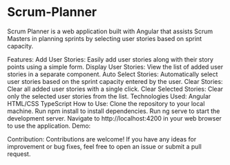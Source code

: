 # Scrum-Planner
Scrum Planner is a web application built with Angular that assists Scrum Masters in planning sprints by selecting user stories based on sprint capacity.

Features:
Add User Stories: Easily add user stories along with their story points using a simple form.
Display User Stories: View the list of added user stories in a separate component.
Auto Select Stories: Automatically select user stories based on the sprint capacity entered by the user.
Clear Stories: Clear all added user stories with a single click.
Clear Selected Stories: Clear only the selected user stories from the list.
Technologies Used:
Angular
HTML/CSS
TypeScript
How to Use:
Clone the repository to your local machine.
Run npm install to install dependencies.
Run ng serve to start the development server.
Navigate to http://localhost:4200 in your web browser to use the application.
Demo:

Contribution:
Contributions are welcome! If you have any ideas for improvement or bug fixes, feel free to open an issue or submit a pull request.
